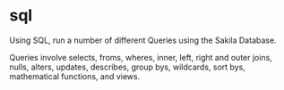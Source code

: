 # sql

Using SQL, run a number of different Queries using the Sakila Database.

Queries involve selects, froms, wheres, inner, left, right and outer joins, nulls, alters, updates, describes, group bys, wildcards, sort bys, mathematical functions, and views.
